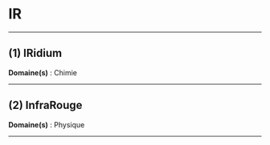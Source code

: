 # IR

--------------------

## (1) IRidium

**Domaine(s)** : Chimie

--------------------

## (2) InfraRouge

**Domaine(s)** : Physique

--------------------
